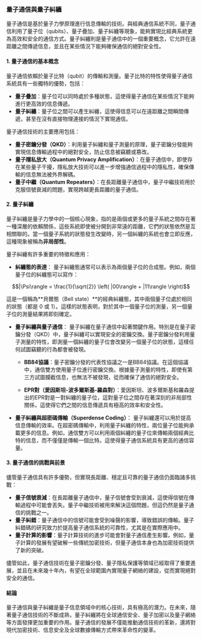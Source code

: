 ### 量子通信與量子糾纏

量子通信是基於量子力學原理進行信息傳輸的技術。與經典通信系統不同，量子通信利用了量子位（qubits）、量子疊加、量子糾纏等現象，能夠實現比經典系統更為高效和安全的通信方式。量子糾纏則是量子通信中的一個重要概念，它允許在遠距離之間傳遞信息，並且在某些情況下能夠確保通信的絕對安全性。

#### **1. 量子通信的基本概念**

量子通信依賴於量子比特（qubit）的傳輸和測量。量子比特的特性使得量子通信系統具有一些獨特的優勢，包括：

- **量子疊加**：量子位可以同時處於多種狀態，這使得量子通信在某些情況下能夠進行更高效的信息傳遞。
- **量子糾纏**：量子位之間可以產生糾纏，這使得信息可以在遠距離之間瞬間傳遞，甚至在沒有直接物理連接的情況下實現通信。

量子通信技術的主要應用包括：

- **量子密鑰分發（QKD）**：利用量子糾纏和量子測量的原理，量子密鑰分發能夠實現信息傳輸過程中的絕對安全，防止信息被竊聽或篡改。
- **量子隱私放大（Quantum Privacy Amplification）**：在量子通信中，即使存在某些量子干擾，隱私放大技術可以進一步增強通信過程中的隱私性，確保傳輸的信息無法被外界解碼。
- **量子中繼（Quantum Repeaters）**：在長距離量子通信中，量子中繼技術用於克服信號衰減的問題，實現跨越更長距離的量子通信。

#### **2. 量子糾纏**

量子糾纏是量子力學中的一個核心現象，指的是兩個或更多的量子系統之間存在著一種深層的依賴關係，這些系統即使被分開到非常遠的距離，它們的狀態依然是互相關聯的。當一個量子系統的狀態發生改變時，另一個糾纏的系統也會立即反應，這種現象被稱為**非局部性**。

量子糾纏有許多重要的特徵和應用：

- **糾纏態的表達**：
  量子糾纏態通常可以表示為兩個量子位的合成態。例如，兩個量子位的糾纏態可以寫作：
  
```math
|\Psi\rangle = \frac{1}{\sqrt{2}} \left( |00\rangle + |11\rangle \right)
```

  這是一個稱為**貝爾態（Bell state）**的經典糾纏態，其中兩個量子位處於相同的狀態（都是 0 或 1）。這樣的狀態表明，對於其中一個量子位的測量，另一個量子位的測量結果將即刻確定。

- **量子糾纏與量子通信**：
  量子糾纏在量子通信中起著關鍵作用。特別是在量子密鑰分發（QKD）中，量子糾纏可以實現安全的密鑰交換。量子密鑰分發利用量子測量的特性，即測量一個糾纏的量子位會改變另一個量子位的狀態，這樣任何試圖竊聽的行為都會被發現。

  - **BB84協議**：量子密鑰分發的代表性協議之一是BB84協議。在這個協議中，通信雙方使用量子位進行密鑰交換。根據量子測量的特性，即使有第三方試圖攔截信息，也無法不被發現，從而確保了通信的絕對安全。

  - **EPR對（愛因斯坦-波多爾斯基-羅森對）**：愛因斯坦、波多爾斯基和羅森提出的EPR對是一對糾纏的量子位，這對量子位之間存在著深刻的非局部性關係，這使得它們之間的信息傳遞具有極高的效率和安全性。

- **量子糾纏與超密碼傳輸（Superdense Coding）**：
  量子糾纏還可以用於提高信息傳輸的效率。在超密碼傳輸中，利用量子糾纏的特性，兩位量子位能夠承載更多的信息。例如，通信雙方可以利用兩個糾纏的量子位來傳輸兩個經典比特的信息，而不僅僅是傳輸一個比特。這使得量子通信系統具有更高的通信容量。

#### **3. 量子通信的挑戰與前景**

儘管量子通信具有許多優勢，但實現長距離、穩定且可靠的量子通信仍面臨諸多挑戰：

- **量子信號衰減**：在長距離量子通信中，量子信號會受到衰減，這使得信號在傳輸過程中可能會丟失。量子中繼技術被用來解決這個問題，但這仍然是量子通信的挑戰之一。
- **量子糾錯**：量子通信中的信號可能會受到噪聲的影響，導致錯誤的傳輸。量子糾錯碼的研究致力於提高量子通信系統的可靠性，尤其是在實際應用中。
- **量子計算的影響**：量子計算技術的進步可能會對量子通信產生影響。例如，量子計算的發展有望破解一些傳統加密技術，但量子通信本身也為加密技術提供了新的突破。

儘管如此，量子通信技術在量子密鑰分發、量子隱私保護等領域已經取得了重要進展，並且在未來幾十年內，有望在全球範圍內實現量子網絡的建設，從而實現絕對安全的通信。

#### **結論**

量子通信與量子糾纏是量子信息領域中的核心技術，具有極高的潛力。在未來，隨著量子通信技術的不斷成熟，量子糾纏將在全球通信安全、量子加密以及量子網絡等方面發揮更加重要的作用。量子通信的發展不僅能推動通信技術的革新，還將對現代加密技術、信息安全及全球數據傳輸方式帶來革命性的變革。